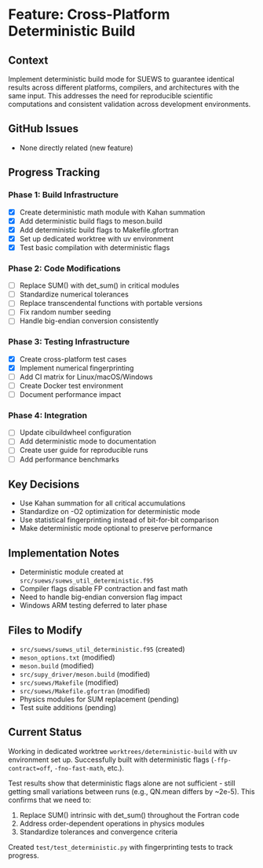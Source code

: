 # Feature: Cross-Platform Deterministic Build

## Context
Implement deterministic build mode for SUEWS to guarantee identical results across different platforms, compilers, and architectures with the same input. This addresses the need for reproducible scientific computations and consistent validation across development environments.

## GitHub Issues
- None directly related (new feature)

## Progress Tracking

### Phase 1: Build Infrastructure
- [x] Create deterministic math module with Kahan summation
- [x] Add deterministic build flags to meson.build
- [x] Add deterministic build flags to Makefile.gfortran
- [x] Set up dedicated worktree with uv environment
- [x] Test basic compilation with deterministic flags

### Phase 2: Code Modifications
- [ ] Replace SUM() with det_sum() in critical modules
- [ ] Standardize numerical tolerances
- [ ] Replace transcendental functions with portable versions
- [ ] Fix random number seeding
- [ ] Handle big-endian conversion consistently

### Phase 3: Testing Infrastructure
- [x] Create cross-platform test cases
- [x] Implement numerical fingerprinting
- [ ] Add CI matrix for Linux/macOS/Windows
- [ ] Create Docker test environment
- [ ] Document performance impact

### Phase 4: Integration
- [ ] Update cibuildwheel configuration
- [ ] Add deterministic mode to documentation
- [ ] Create user guide for reproducible runs
- [ ] Add performance benchmarks

## Key Decisions
- Use Kahan summation for all critical accumulations
- Standardize on -O2 optimization for deterministic mode
- Use statistical fingerprinting instead of bit-for-bit comparison
- Make deterministic mode optional to preserve performance

## Implementation Notes
- Deterministic module created at `src/suews/suews_util_deterministic.f95`
- Compiler flags disable FP contraction and fast math
- Need to handle big-endian conversion flag impact
- Windows ARM testing deferred to later phase

## Files to Modify
- `src/suews/suews_util_deterministic.f95` (created)
- `meson_options.txt` (modified)
- `meson.build` (modified) 
- `src/supy_driver/meson.build` (modified)
- `src/suews/Makefile` (modified)
- `src/suews/Makefile.gfortran` (modified)
- Physics modules for SUM replacement (pending)
- Test suite additions (pending)

## Current Status
Working in dedicated worktree `worktrees/deterministic-build` with uv environment set up. Successfully built with deterministic flags (`-ffp-contract=off`, `-fno-fast-math`, etc.). 

Test results show that deterministic flags alone are not sufficient - still getting small variations between runs (e.g., QN.mean differs by ~2e-5). This confirms that we need to:
1. Replace SUM() intrinsic with det_sum() throughout the Fortran code
2. Address order-dependent operations in physics modules
3. Standardize tolerances and convergence criteria

Created `test/test_deterministic.py` with fingerprinting tests to track progress.